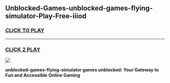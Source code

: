 
## Unblocked-Games-unblocked-games-flying-simulator-Play-Free-iiiod
<h3>
<a href="https://premium76.site?title=unblocked-games-flying-simulator&ref=20A">CLICK TO PLAY</a></h3>
<hr>

<h3>
<a href="https://premium76.site?title=unblocked-games-flying-simulator&ref=20A">CLICK 2 PLAY</a>
  
</h3>

<a href="https://premium76.site?title=unblocked-games-flying-simulator&ref=20A"><img src="https://clearcache.store/games.png"></a>


**unblocked-games-flying-simulator games unblocked: Your Gateway to Fun and Accessible Online Gaming**
